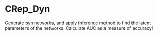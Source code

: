 # CRep_Dyn
Generate syn networks, and apply inference method to find the latent parameters of the networks. 
Calculate AUC as a measure of accuracy! 
